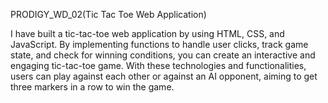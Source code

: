 PRODIGY_WD_02(Tic Tac Toe Web Application)

I have built a tic-tac-toe web application by using HTML, CSS, and JavaScript. By implementing functions to handle user clicks, track game state, and check for winning conditions, you can create an interactive and engaging tic-tac-toe game. With these technologies and functionalities, users can play against each other or against an AI opponent, aiming to get three markers in a row to win the game.
